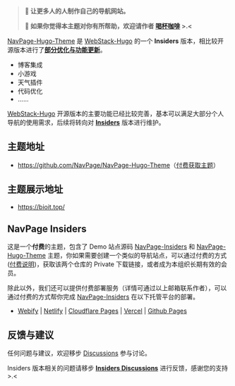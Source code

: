 > **📢 让更多人的人制作自己的导航网站。**
> <br/>
> 
> **🌹  如果你觉得本主题对你有所帮助，欢迎请作者 [喝杯咖啡](https://kg.weiyan.cc/0000/img/donate.webp) >.<**

[NavPage-Hugo-Theme](https://github.com/NavPage/NavPage-Hugo-Theme) 是 [WebStack-Hugo](https://github.com/shenweiyan/WebStack-Hugo) 的一个 **Insiders** 版本，相比较开源版本进行了[**部分优化与功能更新**](https://github.com/orgs/NavPage/discussions/4)。

- 博客集成
- 小游戏
- 天气插件
- 代码优化
- ......

[WebStack-Hugo](https://github.com/shenweiyan/WebStack-Hugo) 开源版本的主要功能已经比较完善，基本可以满足大部分个人导航的使用需求，后续将转向对 [**Insiders**](https://github.com/NavPage/NavPage-Hugo-Theme) 版本进行维护。


## 主题地址

- <https://github.com/NavPage/NavPage-Hugo-Theme>（[付费获取主题](https://github.com/orgs/NavPage/discussions/2)）


## 主题展示地址

- https://bioit.top/

## NavPage Insiders 

这是一个**付费**的主题，包含了 Demo 站点源码 [NavPage-Insiders](https://github.com/NavPage/NavPage-Insiders) 和 [NavPage-Hugo-Theme](https://github.com/NavPage/NavPage-Hugo-Theme) 主题，你如果需要创建一个类似的导航站点，可以通过付费的方式 ([付费说明](https://github.com/orgs/NavPage/discussions/2))，获取该两个仓库的 Private 下载链接，或者成为本组织长期有效的会员。

除此以外，我们还可以提供付费部署服务（详情可通过以上邮箱联系作者），可以通过付费的方式帮你完成 [NavPage-Insiders](https://github.com/NavPage/NavPage-Insiders) 在以下托管平台的部署。

- [Webify](https://webify.cloudbase.net/) | [Netlify](https://app.netlify.com/) | [Cloudflare Pages](https://pages.cloudflare.com) | [Vercel](https://vercel.com) | [Github Pages](https://pages.github.com/)

## 反馈与建议

任何问题与建议，欢迎移步 [Discussions](https://github.com/orgs/NavPage/discussions) 参与讨论。

Insiders 版本相关的问题请移步 [**Insiders Discussions**](https://github.com/NavPage/NavPage-Insiders/discussions) 进行反馈，感谢您的支持 >.<
